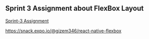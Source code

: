 ## Sprint 3 Assignment about FlexBox Layout


  [Sprint-3 Assignment](https://github.com/clarusway/clarusway-full-stack-6-20/blob/master/sprint-evaluation/sprint/sprint3/assignment.pdf)

https://snack.expo.io/@gizem346/react-native-flexbox

